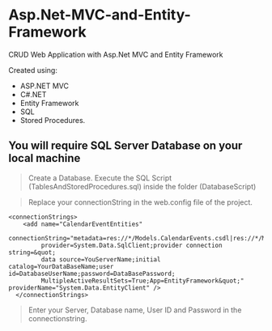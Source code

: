 # Asp.Net-MVC-and-Entity-Framework

CRUD Web Application with Asp.Net MVC and Entity Framework

Created using:
- ASP.NET MVC
- C#.NET
- Entity Framework
- SQL
- Stored Procedures. 


**You will require SQL Server Database on your local machine**
---------------------------------------------------------------------------------------
>Create a Database. Execute the SQL Script (TablesAndStoredProcedures.sql) inside the folder (DatabaseScript)

>Replace your connectionString in the web.config file of the project.

```
<connectionStrings>
    <add name="CalendarEventEntities" 
         connectionString="metadata=res://*/Models.CalendarEvents.csdl|res://*/Models.CalendarEvents.ssdl|res://*/Models.CalendarEvents.msl;
         provider=System.Data.SqlClient;provider connection string=&quot;
         data source=YouServerName;initial catalog=YourDataBaseName;user id=DatabaseUserName;password=DataBasePassword;
         MultipleActiveResultSets=True;App=EntityFramework&quot;" providerName="System.Data.EntityClient" />
  </connectionStrings>
  ```

>Enter your Server, Database name, User ID and Password in the connectionstring. 
